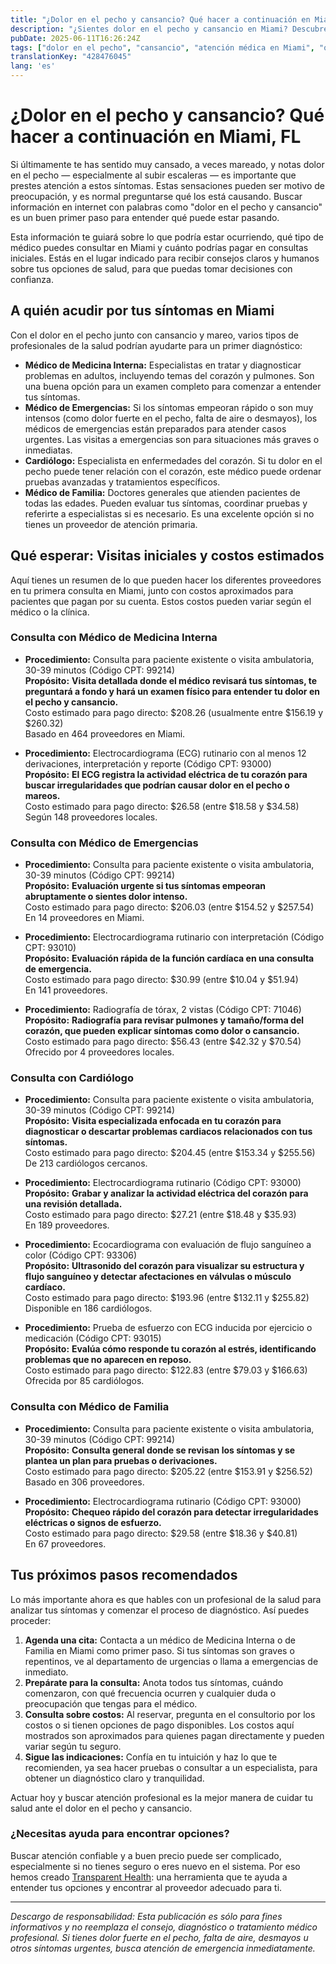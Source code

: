 ```yaml
---
title: "¿Dolor en el pecho y cansancio? Qué hacer a continuación en Miami, FL"
description: "¿Sientes dolor en el pecho y cansancio en Miami? Descubre a quién consultar, qué esperar y los costos típicos para que tomes decisiones seguras sobre tu salud."
pubDate: 2025-06-11T16:26:24Z
tags: ["dolor en el pecho", "cansancio", "atención médica en Miami", "opciones de proveedor", "transparencia de costos", "orientación médica"]
translationKey: "428476045"
lang: 'es'
---
```


# ¿Dolor en el pecho y cansancio? Qué hacer a continuación en Miami, FL

Si últimamente te has sentido muy cansado, a veces mareado, y notas dolor en el pecho — especialmente al subir escaleras — es importante que prestes atención a estos síntomas. Estas sensaciones pueden ser motivo de preocupación, y es normal preguntarse qué los está causando. Buscar información en internet con palabras como "dolor en el pecho y cansancio" es un buen primer paso para entender qué puede estar pasando.

Esta información te guiará sobre lo que podría estar ocurriendo, qué tipo de médico puedes consultar en Miami y cuánto podrías pagar en consultas iniciales. Estás en el lugar indicado para recibir consejos claros y humanos sobre tus opciones de salud, para que puedas tomar decisiones con confianza.

## A quién acudir por tus síntomas en Miami

Con el dolor en el pecho junto con cansancio y mareo, varios tipos de profesionales de la salud podrían ayudarte para un primer diagnóstico:

- **Médico de Medicina Interna:** Especialistas en tratar y diagnosticar problemas en adultos, incluyendo temas del corazón y pulmones. Son una buena opción para un examen completo para comenzar a entender tus síntomas.
- **Médico de Emergencias:** Si los síntomas empeoran rápido o son muy intensos (como dolor fuerte en el pecho, falta de aire o desmayos), los médicos de emergencias están preparados para atender casos urgentes. Las visitas a emergencias son para situaciones más graves o inmediatas.
- **Cardiólogo:** Especialista en enfermedades del corazón. Si tu dolor en el pecho puede tener relación con el corazón, este médico puede ordenar pruebas avanzadas y tratamientos específicos.
- **Médico de Familia:** Doctores generales que atienden pacientes de todas las edades. Pueden evaluar tus síntomas, coordinar pruebas y referirte a especialistas si es necesario. Es una excelente opción si no tienes un proveedor de atención primaria.

## Qué esperar: Visitas iniciales y costos estimados

Aquí tienes un resumen de lo que pueden hacer los diferentes proveedores en tu primera consulta en Miami, junto con costos aproximados para pacientes que pagan por su cuenta. Estos costos pueden variar según el médico o la clínica.

### Consulta con Médico de Medicina Interna

- **Procedimiento:** Consulta para paciente existente o visita ambulatoria, 30-39 minutos (Código CPT: 99214)  
  **Propósito:** **Visita detallada donde el médico revisará tus síntomas, te preguntará a fondo y hará un examen físico para entender tu dolor en el pecho y cansancio.**  
  Costo estimado para pago directo: $208.26 (usualmente entre $156.19 y $260.32)  
  Basado en 464 proveedores en Miami.

- **Procedimiento:** Electrocardiograma (ECG) rutinario con al menos 12 derivaciones, interpretación y reporte (Código CPT: 93000)  
  **Propósito:** **El ECG registra la actividad eléctrica de tu corazón para buscar irregularidades que podrían causar dolor en el pecho o mareos.**  
  Costo estimado para pago directo: $26.58 (entre $18.58 y $34.58)  
  Según 148 proveedores locales.

### Consulta con Médico de Emergencias

- **Procedimiento:** Consulta para paciente existente o visita ambulatoria, 30-39 minutos (Código CPT: 99214)  
  **Propósito:** **Evaluación urgente si tus síntomas empeoran abruptamente o sientes dolor intenso.**  
  Costo estimado para pago directo: $206.03 (entre $154.52 y $257.54)  
  En 14 proveedores en Miami.

- **Procedimiento:** Electrocardiograma rutinario con interpretación (Código CPT: 93010)  
  **Propósito:** **Evaluación rápida de la función cardíaca en una consulta de emergencia.**  
  Costo estimado para pago directo: $30.99 (entre $10.04 y $51.94)  
  En 141 proveedores.

- **Procedimiento:** Radiografía de tórax, 2 vistas (Código CPT: 71046)  
  **Propósito:** **Radiografía para revisar pulmones y tamaño/forma del corazón, que pueden explicar síntomas como dolor o cansancio.**  
  Costo estimado para pago directo: $56.43 (entre $42.32 y $70.54)  
  Ofrecido por 4 proveedores locales.

### Consulta con Cardiólogo

- **Procedimiento:** Consulta para paciente existente o visita ambulatoria, 30-39 minutos (Código CPT: 99214)  
  **Propósito:** **Visita especializada enfocada en tu corazón para diagnosticar o descartar problemas cardiacos relacionados con tus síntomas.**  
  Costo estimado para pago directo: $204.45 (entre $153.34 y $255.56)  
  De 213 cardiólogos cercanos.

- **Procedimiento:** Electrocardiograma rutinario (Código CPT: 93000)  
  **Propósito:** **Grabar y analizar la actividad eléctrica del corazón para una revisión detallada.**  
  Costo estimado para pago directo: $27.21 (entre $18.48 y $35.93)  
  En 189 proveedores.

- **Procedimiento:** Ecocardiograma con evaluación de flujo sanguíneo a color (Código CPT: 93306)  
  **Propósito:** **Ultrasonido del corazón para visualizar su estructura y flujo sanguíneo y detectar afectaciones en válvulas o músculo cardíaco.**  
  Costo estimado para pago directo: $193.96 (entre $132.11 y $255.82)  
  Disponible en 186 cardiólogos.

- **Procedimiento:** Prueba de esfuerzo con ECG inducida por ejercicio o medicación (Código CPT: 93015)  
  **Propósito:** **Evalúa cómo responde tu corazón al estrés, identificando problemas que no aparecen en reposo.**  
  Costo estimado para pago directo: $122.83 (entre $79.03 y $166.63)  
  Ofrecida por 85 cardiólogos.

### Consulta con Médico de Familia

- **Procedimiento:** Consulta para paciente existente o visita ambulatoria, 30-39 minutos (Código CPT: 99214)  
  **Propósito:** **Consulta general donde se revisan los síntomas y se plantea un plan para pruebas o derivaciones.**  
  Costo estimado para pago directo: $205.22 (entre $153.91 y $256.52)  
  Basado en 306 proveedores.

- **Procedimiento:** Electrocardiograma rutinario (Código CPT: 93000)  
  **Propósito:** **Chequeo rápido del corazón para detectar irregularidades eléctricas o signos de esfuerzo.**  
  Costo estimado para pago directo: $29.58 (entre $18.36 y $40.81)  
  En 67 proveedores.

## Tus próximos pasos recomendados

Lo más importante ahora es que hables con un profesional de la salud para analizar tus síntomas y comenzar el proceso de diagnóstico. Así puedes proceder:

1. **Agenda una cita:** Contacta a un médico de Medicina Interna o de Familia en Miami como primer paso. Si tus síntomas son graves o repentinos, ve al departamento de urgencias o llama a emergencias de inmediato.
2. **Prepárate para la consulta:** Anota todos tus síntomas, cuándo comenzaron, con qué frecuencia ocurren y cualquier duda o preocupación que tengas para el médico.
3. **Consulta sobre costos:** Al reservar, pregunta en el consultorio por los costos o si tienen opciones de pago disponibles. Los costos aquí mostrados son aproximados para quienes pagan directamente y pueden variar según tu seguro.
4. **Sigue las indicaciones:** Confía en tu intuición y haz lo que te recomienden, ya sea hacer pruebas o consultar a un especialista, para obtener un diagnóstico claro y tranquilidad.

Actuar hoy y buscar atención profesional es la mejor manera de cuidar tu salud ante el dolor en el pecho y cansancio.

### ¿Necesitas ayuda para encontrar opciones?

Buscar atención confiable y a buen precio puede ser complicado, especialmente si no tienes seguro o eres nuevo en el sistema. Por eso hemos creado [Transparent Health](https://transparenthealth.ai): una herramienta que te ayuda a entender tus opciones y encontrar al proveedor adecuado para ti.

---

*Descargo de responsabilidad: Esta publicación es sólo para fines informativos y no reemplaza el consejo, diagnóstico o tratamiento médico profesional. Si tienes dolor fuerte en el pecho, falta de aire, desmayos u otros síntomas urgentes, busca atención de emergencia inmediatamente.*